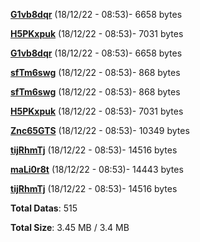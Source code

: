 [**G1vb8dqr**](/data/G1vb8dqr.txt) (18/12/22 - 08:53)- 6658 bytes

[**H5PKxpuk**](/data/H5PKxpuk.txt) (18/12/22 - 08:53)- 7031 bytes

[**G1vb8dqr**](/data/G1vb8dqr.txt) (18/12/22 - 08:53)- 6658 bytes

[**sfTm6swg**](/data/sfTm6swg.txt) (18/12/22 - 08:53)- 868 bytes

[**sfTm6swg**](/data/sfTm6swg.txt) (18/12/22 - 08:53)- 868 bytes

[**H5PKxpuk**](/data/H5PKxpuk.txt) (18/12/22 - 08:53)- 7031 bytes

[**Znc65GTS**](/data/Znc65GTS.txt) (18/12/22 - 08:53)- 10349 bytes

[**tijRhmTj**](/data/tijRhmTj.txt) (18/12/22 - 08:53)- 14516 bytes

[**maLi0r8t**](/data/maLi0r8t.txt) (18/12/22 - 08:53)- 14443 bytes

[**tijRhmTj**](/data/tijRhmTj.txt) (18/12/22 - 08:53)- 14516 bytes

**Total Datas**: 515

**Total Size**: 3.45 MB / 3.4 MB